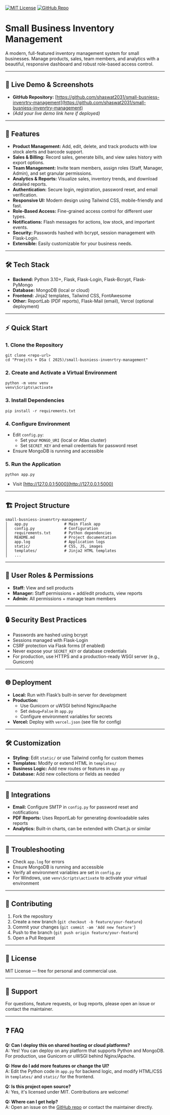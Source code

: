 [![MIT License](https://img.shields.io/badge/license-MIT-blue.svg)](LICENSE)
[![GitHub Repo](https://img.shields.io/badge/GitHub-View%20on%20GitHub-blue?logo=github)](https://github.com/shaswat2031/small-busniess-invenrtry-management)

# Small Business Inventory Management

A modern, full-featured inventory management system for small businesses. Manage products, sales, team members, and analytics with a beautiful, responsive dashboard and robust role-based access control.

---

## 🌟 Live Demo & Screenshots
- **GitHub Repository:** [https://github.com/shaswat2031/small-busniess-invenrtry-management](https://github.com/shaswat2031/small-busniess-invenrtry-management)
- *(Add your live demo link here if deployed)*

<!--
![Dashboard Screenshot](static/screenshots/dashboard.png)
![Product Management](static/screenshots/products.png)
-->

---

## 🚀 Features
- **Product Management:** Add, edit, delete, and track products with low stock alerts and barcode support.
- **Sales & Billing:** Record sales, generate bills, and view sales history with export options.
- **Team Management:** Invite team members, assign roles (Staff, Manager, Admin), and set granular permissions.
- **Analytics & Reports:** Visualize sales, inventory trends, and download detailed reports.
- **Authentication:** Secure login, registration, password reset, and email verification.
- **Responsive UI:** Modern design using Tailwind CSS, mobile-friendly and fast.
- **Role-Based Access:** Fine-grained access control for different user types.
- **Notifications:** Flash messages for actions, low stock, and important events.
- **Security:** Passwords hashed with bcrypt, session management with Flask-Login.
- **Extensible:** Easily customizable for your business needs.

---

## 🛠️ Tech Stack
- **Backend:** Python 3.10+, Flask, Flask-Login, Flask-Bcrypt, Flask-PyMongo
- **Database:** MongoDB (local or cloud)
- **Frontend:** Jinja2 templates, Tailwind CSS, FontAwesome
- **Other:** ReportLab (PDF reports), Flask-Mail (email), Vercel (optional deployment)

---

## ⚡ Quick Start

### 1. Clone the Repository
```
git clone <repo-url>
cd "Proejcts + DSa ( 2025)/small-busniess-invenrtry-management"
```

### 2. Create and Activate a Virtual Environment
```
python -m venv venv
venv\Scripts\activate
```

### 3. Install Dependencies
```
pip install -r requirements.txt
```

### 4. Configure Environment
- Edit `config.py`:
  - Set your `MONGO_URI` (local or Atlas cluster)
  - Set `SECRET_KEY` and email credentials for password reset
- Ensure MongoDB is running and accessible

### 5. Run the Application
```
python app.py
```
- Visit [http://127.0.0.1:5000](http://127.0.0.1:5000)

---

## 🏗️ Project Structure
```
small-busniess-invenrtry-management/
│   app.py                # Main Flask app
│   config.py             # Configuration
│   requirements.txt      # Python dependencies
│   README.md             # Project documentation
│   app.log               # Application logs
│   static/               # CSS, JS, images
│   templates/            # Jinja2 HTML templates
│   ...
```

---

## 👤 User Roles & Permissions
- **Staff:** View and sell products
- **Manager:** Staff permissions + add/edit products, view reports
- **Admin:** All permissions + manage team members

---

## 🔒 Security Best Practices
- Passwords are hashed using bcrypt
- Sessions managed with Flask-Login
- CSRF protection via Flask forms (if enabled)
- Never expose your `SECRET_KEY` or database credentials
- For production, use HTTPS and a production-ready WSGI server (e.g., Gunicorn)

---

## 🌐 Deployment
- **Local:** Run with Flask’s built-in server for development
- **Production:**
  - Use Gunicorn or uWSGI behind Nginx/Apache
  - Set `debug=False` in `app.py`
  - Configure environment variables for secrets
- **Vercel:** Deploy with `vercel.json` (see file for config)

---

## 🛠️ Customization
- **Styling:** Edit `static/` or use Tailwind config for custom themes
- **Templates:** Modify or extend HTML in `templates/`
- **Business Logic:** Add new routes or features in `app.py`
- **Database:** Add new collections or fields as needed

---

## 🧩 Integrations
- **Email:** Configure SMTP in `config.py` for password reset and notifications
- **PDF Reports:** Uses ReportLab for generating downloadable sales reports
- **Analytics:** Built-in charts, can be extended with Chart.js or similar

---

## 🐞 Troubleshooting
- Check `app.log` for errors
- Ensure MongoDB is running and accessible
- Verify all environment variables are set in `config.py`
- For Windows, use `venv\Scripts\activate` to activate your virtual environment

---

## 🤝 Contributing
1. Fork the repository
2. Create a new branch (`git checkout -b feature/your-feature`)
3. Commit your changes (`git commit -am 'Add new feature'`)
4. Push to the branch (`git push origin feature/your-feature`)
5. Open a Pull Request

---

## 📄 License
MIT License — free for personal and commercial use.

---

## 💬 Support
For questions, feature requests, or bug reports, please open an issue or contact the maintainer.

---

## ❓ FAQ

**Q: Can I deploy this on shared hosting or cloud platforms?**  
A: Yes! You can deploy on any platform that supports Python and MongoDB. For production, use Gunicorn or uWSGI behind Nginx/Apache.

**Q: How do I add more features or change the UI?**  
A: Edit the Python code in `app.py` for backend logic, and modify HTML/CSS in `templates/` and `static/` for the frontend.

**Q: Is this project open source?**  
A: Yes, it's licensed under MIT. Contributions are welcome!

**Q: Where can I get help?**  
A: Open an issue on the [GitHub repo](https://github.com/shaswat2031/small-busniess-invenrtry-management) or contact the maintainer directly.

